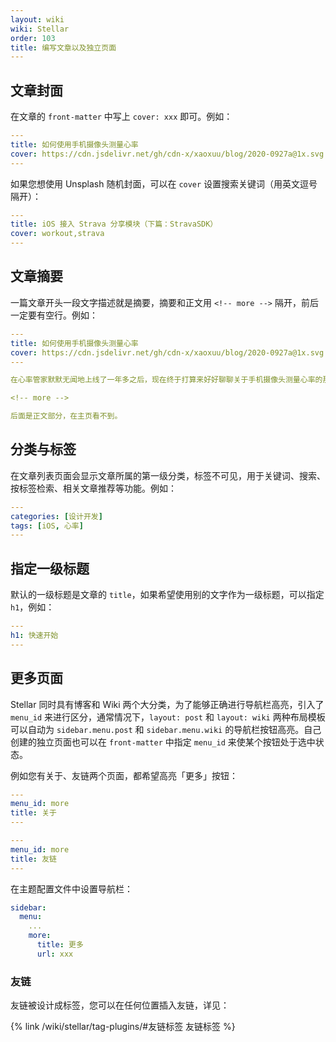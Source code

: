 ```yaml
---
layout: wiki
wiki: Stellar
order: 103
title: 编写文章以及独立页面
---
```


## 文章封面

在文章的 `front-matter` 中写上 `cover: xxx` 即可。例如：

```yaml blog/source/xxx.md
---
title: 如何使用手机摄像头测量心率
cover: https://cdn.jsdelivr.net/gh/cdn-x/xaoxuu/blog/2020-0927a@1x.svg
---
```

如果您想使用 Unsplash 随机封面，可以在 `cover` 设置搜索关键词（用英文逗号隔开）：

```yaml blog/source/xxx.md
---
title: iOS 接入 Strava 分享模块（下篇：StravaSDK）
cover: workout,strava
---
```

## 文章摘要

一篇文章开头一段文字描述就是摘要，摘要和正文用 `<!-- more -->` 隔开，前后一定要有空行。例如：

```yaml blog/source/xxx.md
---
title: 如何使用手机摄像头测量心率
cover: https://cdn.jsdelivr.net/gh/cdn-x/xaoxuu/blog/2020-0927a@1x.svg
---

在心率管家默默无闻地上线了一年多之后，现在终于打算来好好聊聊关于手机摄像头测量心率的那些事。本文参考了很多前辈的文章，将在文末列出。

<!-- more -->

后面是正文部分，在主页看不到。
```


## 分类与标签

在文章列表页面会显示文章所属的第一级分类，标签不可见，用于关键词、搜索、按标签检索、相关文章推荐等功能。例如：

```yaml blog/source/xxx.md
---
categories: [设计开发]
tags: [iOS, 心率]
---
```

## 指定一级标题

默认的一级标题是文章的 `title`，如果希望使用别的文字作为一级标题，可以指定 `h1`，例如：

```yaml blog/source/xxx.md
---
h1: 快速开始
---
```

## 更多页面

Stellar 同时具有博客和 Wiki 两个大分类，为了能够正确进行导航栏高亮，引入了 `menu_id` 来进行区分，通常情况下，`layout: post` 和 `layout: wiki` 两种布局模板可以自动为 `sidebar.menu.post` 和 `sidebar.menu.wiki` 的导航栏按钮高亮。自己创建的独立页面也可以在 `front-matter` 中指定 `menu_id` 来使某个按钮处于选中状态。

例如您有关于、友链两个页面，都希望高亮「更多」按钮：

```yaml blog/source/about/index.md
---
menu_id: more
title: 关于
---
```

```yaml blog/source/friends/index.md
---
menu_id: more
title: 友链
---
```

在主题配置文件中设置导航栏：

```yaml blog/_config.stellar.yml
sidebar:
  menu:
    ...
    more:
      title: 更多
      url: xxx
```

### 友链

友链被设计成标签，您可以在任何位置插入友链，详见：

{% link /wiki/stellar/tag-plugins/#友链标签 友链标签 %}
